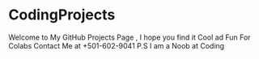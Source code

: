 # CodingProjects
Welcome to My GitHub Projects Page , I hope you find it Cool ad Fun 
For Colabs Contact Me at +501-602-9041 
P.S I am a Noob at Coding 
